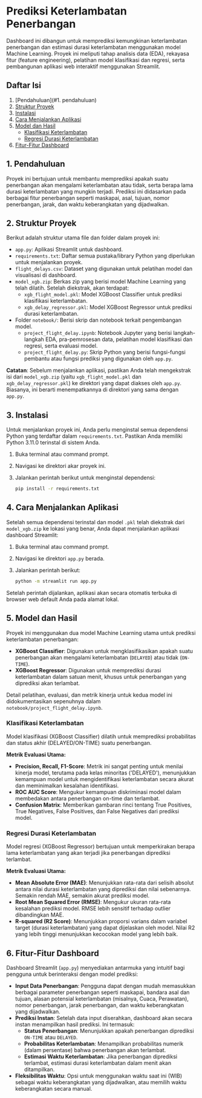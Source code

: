 # Prediksi Keterlambatan Penerbangan

Dashboard ini dibangun untuk memprediksi kemungkinan keterlambatan penerbangan dan estimasi durasi keterlambatan menggunakan model Machine Learning. Proyek ini meliputi tahap analisis data (EDA), rekayasa fitur (feature engineering), pelatihan model klasifikasi dan regresi, serta pembangunan aplikasi web interaktif menggunakan Streamlit.

## Daftar Isi

1. [Pendahuluan](#1. pendahuluan)
2. [Struktur Proyek](#struktur-proyek)
3. [Instalasi](#instalasi)
4. [Cara Menjalankan Aplikasi](#4.-cara-menjalankan-aplikasi)
5. [Model dan Hasil](#5.-model-dan-hasil)
   * [Klasifikasi Keterlambatan](#klasifikasi-keterlambatan)
   * [Regresi Durasi Keterlambatan](#regresi-durasi-keterlambatan)
6. [Fitur-Fitur Dashboard](#6.-fitur-fitur-dashboard)

## 1. Pendahuluan

Proyek ini bertujuan untuk membantu memprediksi apakah suatu penerbangan akan mengalami keterlambatan atau tidak, serta berapa lama durasi keterlambatan yang mungkin terjadi. Prediksi ini didasarkan pada berbagai fitur penerbangan seperti maskapai, asal, tujuan, nomor penerbangan, jarak, dan waktu keberangkatan yang dijadwalkan.

## 2. Struktur Proyek

Berikut adalah struktur utama file dan folder dalam proyek ini:

- `app.py`: Aplikasi Streamlit untuk dashboard.
- `requirements.txt`: Daftar semua pustaka/library Python yang diperlukan untuk menjalankan proyek.
- `flight_delays.csv`: Dataset yang digunakan untuk pelatihan model dan visualisasi di dashboard.
- `model_xgb.zip`: Berkas zip yang berisi model Machine Learning yang telah dilatih. Setelah diekstrak, akan terdapat:
  - `xgb_flight_model.pkl`: Model XGBoost Classifier untuk prediksi klasifikasi keterlambatan.
  - `xgb_delay_regressor.pkl`: Model XGBoost Regressor untuk prediksi durasi keterlambatan.
- Folder `notebook/`: Berisi skrip dan notebook terkait pengembangan model.
  - `project_flight_delay.ipynb`: Notebook Jupyter yang berisi langkah-langkah EDA, pra-pemrosesan data, pelatihan model klasifikasi dan regresi, serta evaluasi model.
  - `project_flight_delay.py`: Skrip Python yang berisi fungsi-fungsi pembantu atau fungsi prediksi yang digunakan oleh `app.py`.

**Catatan**: Sebelum menjalankan aplikasi, pastikan Anda telah mengekstrak isi dari `model_xgb.zip` (yaitu `xgb_flight_model.pkl` dan `xgb_delay_regressor.pkl`) ke direktori yang dapat diakses oleh `app.py`. Biasanya, ini berarti menempatkannya di direktori yang sama dengan `app.py`.

## 3. Instalasi

Untuk menjalankan proyek ini, Anda perlu menginstal semua dependensi Python yang terdaftar dalam `requirements.txt`. Pastikan Anda memiliki Python 3.11.0 terinstal di sistem Anda.

1.  Buka terminal atau command prompt.
2.  Navigasi ke direktori akar proyek ini.
3.  Jalankan perintah berikut untuk menginstal dependensi:

    ```bash
    pip install -r requirements.txt
    ```

## 4. Cara Menjalankan Aplikasi

Setelah semua dependensi terinstal dan model `.pkl` telah diekstrak dari `model_xgb.zip` ke lokasi yang benar, Anda dapat menjalankan aplikasi dashboard Streamlit:

1.  Buka terminal atau command prompt.
2.  Navigasi ke direktori `app.py` berada.
3.  Jalankan perintah berikut:

    ```bash
    python -m streamlit run app.py
    ```

Setelah perintah dijalankan, aplikasi akan secara otomatis terbuka di browser web default Anda pada alamat lokal.

## 5. Model dan Hasil

Proyek ini menggunakan dua model Machine Learning utama untuk prediksi keterlambatan penerbangan:

* **XGBoost Classifier**: Digunakan untuk mengklasifikasikan apakah suatu penerbangan akan mengalami keterlambatan (`DELAYED`) atau tidak (`ON-TIME`).
* **XGBoost Regressor**: Digunakan untuk memprediksi durasi keterlambatan dalam satuan menit, khusus untuk penerbangan yang diprediksi akan terlambat.

Detail pelatihan, evaluasi, dan metrik kinerja untuk kedua model ini didokumentasikan sepenuhnya dalam `notebook/project_flight_delay.ipynb`.

### Klasifikasi Keterlambatan

Model klasifikasi (XGBoost Classifier) dilatih untuk memprediksi probabilitas dan status akhir (DELAYED/ON-TIME) suatu penerbangan.

**Metrik Evaluasi Utama:**

* **Precision, Recall, F1-Score**: Metrik ini sangat penting untuk menilai kinerja model, terutama pada kelas minoritas ('DELAYED'), menunjukkan kemampuan model untuk mengidentifikasi keterlambatan secara akurat dan meminimalkan kesalahan identifikasi.
* **ROC AUC Score**: Mengukur kemampuan diskriminasi model dalam membedakan antara penerbangan on-time dan terlambat.
* **Confusion Matrix**: Memberikan gambaran rinci tentang True Positives, True Negatives, False Positives, dan False Negatives dari prediksi model.

### Regresi Durasi Keterlambatan

Model regresi (XGBoost Regressor) bertujuan untuk memperkirakan berapa lama keterlambatan yang akan terjadi jika penerbangan diprediksi terlambat.

**Metrik Evaluasi Utama:**

* **Mean Absolute Error (MAE)**: Menunjukkan rata-rata dari selisih absolut antara nilai durasi keterlambatan yang diprediksi dan nilai sebenarnya. Semakin rendah MAE, semakin akurat prediksi model.
* **Root Mean Squared Error (RMSE)**: Mengukur ukuran rata-rata kesalahan prediksi model. RMSE lebih sensitif terhadap outlier dibandingkan MAE.
* **R-squared (R2 Score)**: Menunjukkan proporsi varians dalam variabel target (durasi keterlambatan) yang dapat dijelaskan oleh model. Nilai R2 yang lebih tinggi menunjukkan kecocokan model yang lebih baik.

## 6. Fitur-Fitur Dashboard

Dashboard Streamlit (`app.py`) menyediakan antarmuka yang intuitif bagi pengguna untuk berinteraksi dengan model prediksi:

* **Input Data Penerbangan**: Pengguna dapat dengan mudah memasukkan berbagai parameter penerbangan seperti maskapai, bandara asal dan tujuan, alasan potensial keterlambatan (misalnya, Cuaca, Perawatan), nomor penerbangan, jarak penerbangan, dan waktu keberangkatan yang dijadwalkan.
* **Prediksi Instan**: Setelah data input diserahkan, dashboard akan secara instan menampilkan hasil prediksi. Ini termasuk:
    * **Status Penerbangan**: Menunjukkan apakah penerbangan diprediksi `ON-TIME` atau `DELAYED`.
    * **Probabilitas Keterlambatan**: Menampilkan probabilitas numerik (dalam persentase) bahwa penerbangan akan terlambat.
    * **Estimasi Waktu Keterlambatan**: Jika penerbangan diprediksi terlambat, estimasi durasi keterlambatan dalam menit akan ditampilkan.
* **Fleksibilitas Waktu**: Opsi untuk menggunakan waktu saat ini (WIB) sebagai waktu keberangkatan yang dijadwalkan, atau memilih waktu keberangkatan secara manual.
